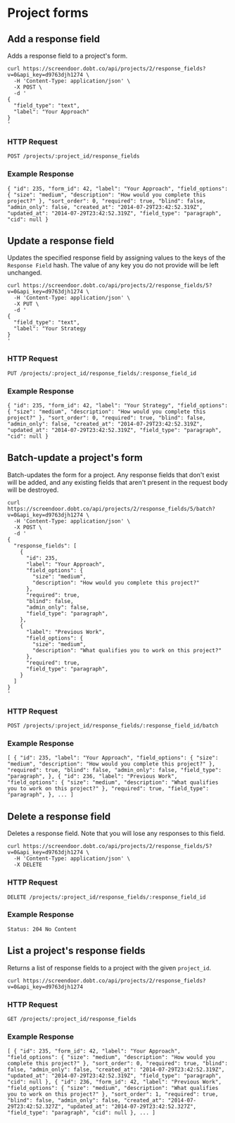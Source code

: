 # Project forms

## Add a response field

Adds a response field to a project's form.

```shell
curl https://screendoor.dobt.co/api/projects/2/response_fields?v=0&api_key=d9763djh1274 \
  -H 'Content-Type: application/json' \
  -X POST \
  -d '
{
  "field_type": "text",
  "label": "Your Approach"
}
'
```

### HTTP Request

`POST /projects/:project_id/response_fields`

### Example Response
`{
  "id": 235,
  "form_id": 42,
  "label": "Your Approach",
  "field_options": {
    "size": "medium",
    "description": "How would you complete this project?"
  },
  "sort_order": 0,
  "required": true,
  "blind": false,
  "admin_only": false,
  "created_at": "2014-07-29T23:42:52.319Z",
  "updated_at": "2014-07-29T23:42:52.319Z",
  "field_type": "paragraph",
  "cid": null
}`

## Update a response field

Updates the specified response field by assigning values to the keys of the `Response Field` hash. The value of any key you do not provide will be left unchanged.

```shell
curl https://screendoor.dobt.co/api/projects/2/response_fields/5?v=0&api_key=d9763djh1274 \
  -H 'Content-Type: application/json' \
  -X PUT \
  -d '
{
  "field_type": "text",
  "label": "Your Strategy
}
'
```

### HTTP Request

`PUT /projects/:project_id/response_fields/:response_field_id`

### Example Response
`{
  "id": 235,
  "form_id": 42,
  "label": "Your Strategy",
  "field_options": {
    "size": "medium",
    "description": "How would you complete this project?"
  },
  "sort_order": 0,
  "required": true,
  "blind": false,
  "admin_only": false,
  "created_at": "2014-07-29T23:42:52.319Z",
  "updated_at": "2014-07-29T23:42:52.319Z",
  "field_type": "paragraph",
  "cid": null
}`

## Batch-update a project's form

Batch-updates the form for a project. Any response fields that don't exist will be added, and any existing fields that aren't present in the request body will be destroyed.

```shell
curl https://screendoor.dobt.co/api/projects/2/response_fields/5/batch?v=0&api_key=d9763djh1274 \
  -H 'Content-Type: application/json' \
  -X POST \
  -d '
{
  "response_fields": [
    {
      "id": 235,
      "label": "Your Approach",
      "field_options": {
        "size": "medium",
        "description": "How would you complete this project?"
      },
      "required": true,
      "blind": false,
      "admin_only": false,
      "field_type": "paragraph",
    },
    {
      "label": "Previous Work",
      "field_options": {
        "size": "medium",
        "description": "What qualifies you to work on this project?"
      },
      "required": true,
      "field_type": "paragraph",
    }
  ]
}
'
```

### HTTP Request

`POST /projects/:project_id/response_fields/:response_field_id/batch`

### Example Response
`[
    {
      "id": 235,
      "label": "Your Approach",
      "field_options": {
        "size": "medium",
        "description": "How would you complete this project?"
      },
      "required": true,
      "blind": false,
      "admin_only": false,
      "field_type": "paragraph",
    },
    {
      "id": 236,
      "label": "Previous Work",
      "field_options": {
        "size": "medium",
        "description": "What qualifies you to work on this project?"
      },
      "required": true,
      "field_type": "paragraph",
    },
    ...
  ]`

## Delete a response field

Deletes a response field. Note that you will lose any responses to this field.

```shell
curl https://screendoor.dobt.co/api/projects/2/response_fields/5?v=0&api_key=d9763djh1274 \
  -H 'Content-Type: application/json' \
  -X DELETE
```

### HTTP Request

`DELETE /projects/:project_id/response_fields/:response_field_id`

### Example Response
`Status: 204 No Content`

## List a project's response fields

Returns a list of response fields to a project with the given `project_id`.

```shell
curl https://screendoor.dobt.co/api/projects/2/response_fields?v=0&api_key=d9763djh1274
```

### HTTP Request

`GET /projects/:project_id/response_fields`

### Example Response
`[
  {
    "id": 235,
    "form_id": 42,
    "label": "Your Approach",
    "field_options": {
      "size": "medium",
      "description": "How would you complete this project?"
    },
    "sort_order": 0,
    "required": true,
    "blind": false,
    "admin_only": false,
    "created_at": "2014-07-29T23:42:52.319Z",
    "updated_at": "2014-07-29T23:42:52.319Z",
    "field_type": "paragraph",
    "cid": null
  },
  {
    "id": 236,
    "form_id": 42,
    "label": "Previous Work",
    "field_options": {
      "size": "medium",
      "description": "What qualifies you to work on this project?"
    },
    "sort_order": 1,
    "required": true,
    "blind": false,
    "admin_only": false,
    "created_at": "2014-07-29T23:42:52.327Z",
    "updated_at": "2014-07-29T23:42:52.327Z",
    "field_type": "paragraph",
    "cid": null
  },
  ...
]`
